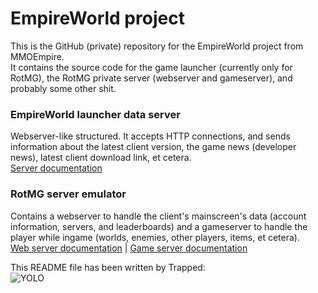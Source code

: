 # EmpireWorld project #
This is the GitHub (private) repository for the EmpireWorld project from MMOEmpire.  
It contains the source code for the game launcher (currently only for RotMG), the RotMG private server (webserver and gameserver), and probably some other shit.  
  
### EmpireWorld launcher data server ###
Webserver-like structured. It accepts HTTP connections, and sends information about the latest client version, the game news (developer news), latest client download link, et cetera.  
[Server documentation]("EmpireWorld%20data%20server/readme.md")
### RotMG server emulator ###
Contains a webserver to handle the client's mainscreen's data (account information, servers, and leaderboards) and a gameserver to handle the player while ingame (worlds, enemies, other players, items, et cetera).  
[Web server documentation]("server/readme.md") | [Game server documentation]("wServer/readme.md")  
  
This README file has been written by Trapped:  
![YOLO](http://www.gravatar.com/avatar/ee82ca9751539ba2dc65d4a8d9081378.png)

